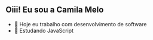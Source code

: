 ## Oiii! Eu sou a Camila Melo

- 🔭 Hoje eu trabalho com desenvolvimento de software 
- 🌱 Estudando JavaScript

